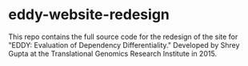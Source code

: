 # eddy-website-redesign
This repo contains the full source code for the redesign of the site for "EDDY: Evaluation of Dependency Differentiality." Developed by Shrey Gupta at the Translational Genomics Research Institute in 2015.
